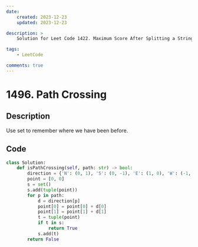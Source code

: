 ```yaml
---
date:
    created: 2023-12-23
    updated: 2023-12-23

description: >
    Solution for Leet Code 1422. Maximum Score After Splitting a String

tags:
    - LeetCode

comments: true
---
```

# 1496. Path Crossing

## Description

Use set to remember where we have been before.

## Code

```python
class Solution:
    def isPathCrossing(self, path: str) -> bool:
        direction = {'N': (0, 1), 'S': (0, -1), 'E': (1, 0), 'W': (-1, 0)}
        point = [0, 0]
        s = set()
        s.add(tuple(point))
        for p in path:
            d = direction[p]
            point[0] = point[0] + d[0]
            point[1] = point[1] + d[1]
            t = tuple(point)
            if t in s:
                return True
            s.add(t)
        return False
```